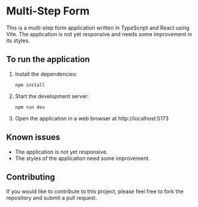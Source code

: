 # Multi-Step Form

This is a multi-step form application written in TypeScript and React using Vite. The application is not yet responsive and needs some improvement in its styles.

## To run the application

1. Install the dependencies:

   `npm install`

2. Start the development server:

   `npm run dev`

3. Open the application in a web browser at http://localhost:5173

## Known issues

- The application is not yet responsive.
- The styles of the application need some improvement.

## Contributing

If you would like to contribute to this project, please feel free to fork the repository and submit a pull request.
